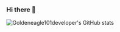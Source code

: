 ### Hi there 👋

![Goldeneagle101developer's GitHub stats](https://github-readme-stats.vercel.app/api?username=goldeneagle101developer&show_icons=true&theme=radical)

<!--
**goldeneagle101/goldeneagle101** is a ✨ _special_ ✨ repository because its `README.md` (this file) appears on your GitHub profile.

Here are some ideas to get you started:

- 🔭 I’m currently working on ...
- 🌱 I’m currently learning ...
- 👯 I’m looking to collaborate on ...
- 🤔 I’m looking for help with ...
- 💬 Ask me about ...
- 📫 How to reach me: ...
- 😄 Pronouns: ...
- ⚡ Fun fact: ...
-->
